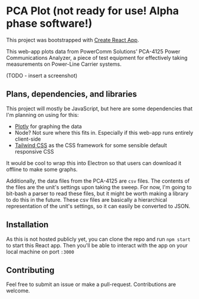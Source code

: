 # PCA Plot (not ready for use! Alpha phase software!)
This project was bootstrapped with [Create React
App](https://github.com/facebook/create-react-app).

This web-app plots data from PowerComm Solutions' PCA-4125 Power
Communications Analyzer, a piece of test equipment for effectively
taking measurements on Power-Line Carrier systems.

(TODO - insert a screenshot)

## Plans, dependencies, and libraries
This project will mostly be JavaScript, but here are some dependencies
that I'm planning on using for this:

- [Plotly](https://plotly.com/javascript/) for graphing the data
- Node? Not sure where this fits in. Especially if this web-app runs
  entirely client-side
- [Tailwind CSS](https://tailwindcss.com/) as the CSS framework for
  some sensible default responsive CSS

It would be cool to wrap this into Electron so that users can download
it offline to make some graphs.

Additionally, the data files from the PCA-4125 are `csv` files. The
contents of the files are the unit's settings upon taking the sweep.
For now, I'm going to bit-bash a parser to read these files, but it
might be worth making a library to do this in the future. These csv
files are basically a hierarchical representation of the unit's
settings, so it can easily be converted to JSON.

## Installation
As this is not hosted publicly yet, you can clone the repo and run
`npm start` to start this React app. Then you'll be able to interact
with the app on your local machine on port `:3000`

## Contributing
Feel free to submit an issue or make a pull-request. Contributions are
welcome.
